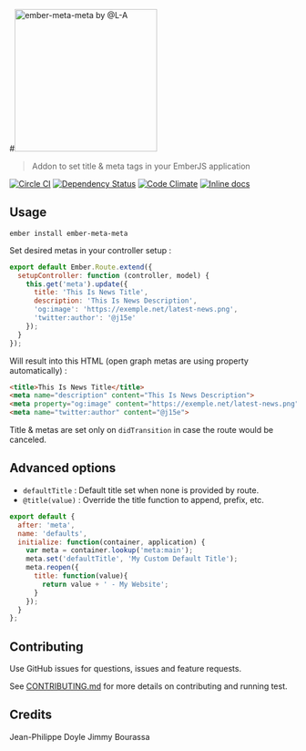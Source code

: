 #<img src="https://cdn.rawgit.com/didacte/ember-meta-meta/master/logo.svg" width="250" title="ember-meta-meta by @L-A" title="ember-meta-meta">

> Addon to set title & meta tags in your EmberJS application

[![Circle CI](https://circleci.com/gh/didacte/ember-meta-meta/tree/master.svg?style=svg)](https://circleci.com/gh/didacte/ember-meta-meta/tree/master)
[![Dependency Status](https://david-dm.org/didacte/ember-meta-meta.svg)](https://david-dm.org/didacte/ember-meta-meta)
[![Code Climate](https://codeclimate.com/github/didacte/ember-meta-meta/badges/gpa.svg)](https://codeclimate.com/github/didacte/ember-meta-meta)
[![Inline docs](http://inch-ci.org/github/didacte/ember-meta-meta.svg?branch=master)](http://inch-ci.org/github/didacte/ember-meta-meta)

## Usage

    ember install ember-meta-meta

Set desired metas in your controller setup :

```js
export default Ember.Route.extend({
  setupController: function (controller, model) {
    this.get('meta').update({
      title: 'This Is News Title',
      description: 'This Is News Description',
      'og:image': 'https://exemple.net/latest-news.png',
      'twitter:author': '@j15e'
    });
  }
});
```

Will result into this HTML (open graph metas are using property automatically) :

```html
<title>This Is News Title</title>
<meta name="description" content="This Is News Description">
<meta property="og:image" content="https://exemple.net/latest-news.png">
<meta name="twitter:author" content="@j15e">
```

Title & metas are set only on `didTransition` in case the route would be canceled.

## Advanced options

- `defaultTitle` : Default title set when none is provided by route.
- `@title(value)` : Override the title function to append, prefix, etc.

```js
export default {
  after: 'meta',
  name: 'defaults',
  initialize: function(container, application) {
    var meta = container.lookup('meta:main');
    meta.set('defaultTitle', 'My Custom Default Title');
    meta.reopen({
      title: function(value){
        return value + ' - My Website';
      }
    });
  }
};
```

## Contributing

Use GitHub issues for questions, issues and feature requests.

See [CONTRIBUTING.md](CONTRIBUTING.md) for more details on contributing and running test.

## Credits

Jean-Philippe Doyle
Jimmy Bourassa

